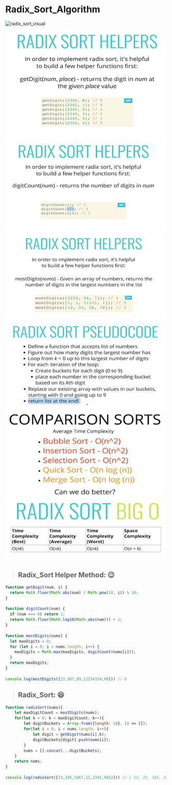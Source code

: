 # Radix_Sort_Algorithm

![radix_sort_visual](radix_sort_visual.gif)

![radix_sort_1](https://github.com/NoriKaneshige/Radix_Sort_Algorithm/blob/master/radix_sort_1.png)
![radix_sort_2](https://github.com/NoriKaneshige/Radix_Sort_Algorithm/blob/master/radix_sort_2.png)
![radix_sort_3](https://github.com/NoriKaneshige/Radix_Sort_Algorithm/blob/master/radix_sort_3.png)
![radix_sort_4](https://github.com/NoriKaneshige/Radix_Sort_Algorithm/blob/master/radix_sort_4.png)
![radix_sort_5](https://github.com/NoriKaneshige/Radix_Sort_Algorithm/blob/master/radix_sort_5.png)
![radix_sort_6](https://github.com/NoriKaneshige/Radix_Sort_Algorithm/blob/master/radix_sort_6.png)


> ## Radix_Sort Helper Method: :wink:

``` js
function getDigit(num, i) {
  return Math.floor(Math.abs(num) / Math.pow(10, i)) % 10;
}

function digitCount(num) {
  if (num === 0) return 1;
  return Math.floor(Math.log10(Math.abs(num))) + 1;
}

function mostDigits(nums) {
  let maxDigits = 0;
  for (let i = 0; i < nums.length; i++) {
    maxDigits = Math.max(maxDigits, digitCount(nums[i]));
  }
  return maxDigits;
}

console.log(mostDigits([23,567,89,12234324,90])) // 8
```

> ## Radix_Sort: :laughing:

``` js
function radixSort(nums){
    let maxDigitCount = mostDigits(nums);
    for(let k = 0; k < maxDigitCount; k++){
        let digitBuckets = Array.from({length: 10}, () => []);
        for(let i = 0; i < nums.length; i++){
            let digit = getDigit(nums[i],k);
            digitBuckets[digit].push(nums[i]);
        }
        nums = [].concat(...digitBuckets);
    }
    return nums;
}

console.log(radixSort([23,345,5467,12,2345,9852])) // [ 12, 23, 345, 2345, 5467, 9852 ]
```

